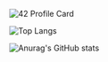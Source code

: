 
![42 Profile Card](https://1337-readme.vercel.app/api/profile?cursus=42cursus&login=mnaimi)

<!--
<a href="https://github.com/amen-cmd?tab=repositories">
  <img align="center" src="https://github-readme-stats.vercel.app/api/top-langs/?username=amen-cmd&theme=dark"/>
</a>

<a href="https://github.com/amen-cmd?tab=repositories">
 <img align="center" src="https://github-readme-stats.vercel.app/api?username=amen-cmd&line_height=40&show_icons=true&theme=dark">
-->

![Top Langs](https://github-readme-stats.vercel.app/api/top-langs/?username=amen-cmd&layout=compact)

![Anurag's GitHub stats](https://github-readme-stats.vercel.app/api?username=amen-cmd&show_icons=true&theme=radical&count_private=true)
